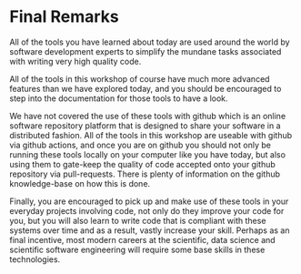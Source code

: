 # Final Remarks

All of the tools you have learned about today are used around the world by software development experts to simplify the mundane tasks associated with writing very high quality code.

All of the tools in this workshop of course have much more advanced features than we have explored today, and you should be encouraged to step into the documentation for those tools to have a look.

We have not covered the use of these tools with github which is an online software repository platform that is designed to share your software in a distributed fashion. All of the tools in this workshop are useable with github via github actions, and once you are on github you should not only be running these tools locally on your computer like you have today, but also using them to gate-keep the quality of code accepted onto your github repository via pull-requests. There is plenty of information on the github knowledge-base on how this is done.

Finally, you are encouraged to pick up and make use of these tools in your everyday projects involving code, not only do they improve your code for you, but you will also learn to write code that is compliant with these systems over time and as a result, vastly increase your skill. Perhaps as an final incentive, most modern careers at the scientific, data science and scientific software engineering will require some base skills in these technologies.

